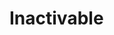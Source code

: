 <!-- 
intro

Registry
    .AddTimeStamps()

Decorate ITimeStamped

Database
    New Tables
        .WithTimeStamps
    Alter Tables
        .AsDateTime ...

-->

# Inactivable